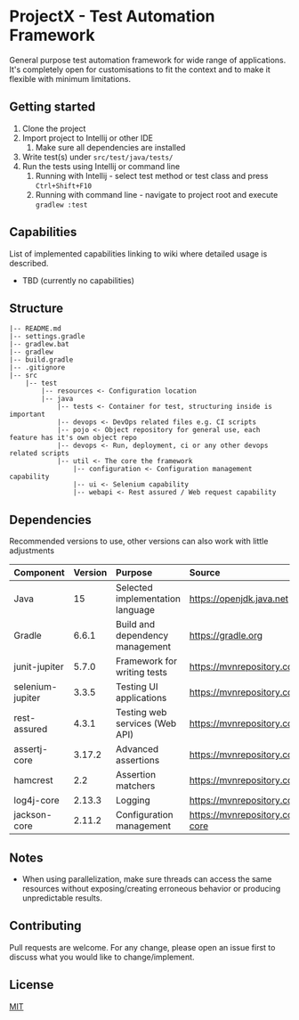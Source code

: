 # ProjectX - Test Automation Framework

General purpose test automation framework for wide range of applications. 
It's completely open for customisations to fit the context and to make it flexible with minimum limitations.

## Getting started
1. Clone the project
2. Import project to Intellij or other IDE
    1. Make sure all dependencies are installed
3. Write test(s) under `src/test/java/tests/`
4. Run the tests using Intellij or command line
    1. Running with Intellij - select test method or test class and press `Ctrl+Shift+F10`
    2. Running with command line - navigate to project root and execute `gradlew :test`

## Capabilities
List of implemented capabilities linking to wiki where detailed usage is described.
- TBD (currently no capabilities)

## Structure
    |-- README.md
    |-- settings.gradle
    |-- gradlew.bat
    |-- gradlew
    |-- build.gradle
    |-- .gitignore
    |-- src
        |-- test
            |-- resources <- Configuration location
            |-- java
                |-- tests <- Container for test, structuring inside is important
                |-- devops <- DevOps related files e.g. CI scripts
                |-- pojo <- Object repository for general use, each feature has it's own object repo
                |-- devops <- Run, deployment, ci or any other devops related scripts
                |-- util <- The core the framework 
                    |-- configuration <- Configuration management capability
                    |-- ui <- Selenium capability
                    |-- webapi <- Rest assured / Web request capability
## Dependencies
Recommended versions to use, other versions can also work with little adjustments

| Component             | Version        | Purpose                           | Source       
| :-------------------- | :------------- |:--------------------------------- | :------------------------------------------------------------------------- 
| Java                  | 15             | Selected implementation language  | https://openjdk.java.net
| Gradle                | 6.6.1          | Build and dependency management   | https://gradle.org
| junit-jupiter         | 5.7.0          | Framework for writing tests       | https://mvnrepository.com/artifact/org.junit.jupiter/junit-jupiter
| selenium-jupiter      | 3.3.5          | Testing UI applications           | https://mvnrepository.com/artifact/io.github.bonigarcia/selenium-jupiter
| rest-assured          | 4.3.1          | Testing web services (Web API)    | https://mvnrepository.com/artifact/io.rest-assured/rest-assured
| assertj-core          | 3.17.2         | Advanced assertions               | https://mvnrepository.com/artifact/org.assertj/assertj-core
| hamcrest              | 2.2            | Assertion matchers                | https://mvnrepository.com/artifact/org.hamcrest/hamcrest
| log4j-core            | 2.13.3         | Logging                           | https://mvnrepository.com/artifact/org.apache.logging.log4j/log4j-core
| jackson-core          | 2.11.2         | Configuration management          | https://mvnrepository.com/artifact/com.fasterxml.jackson.core/jackson-core

## Notes
- When using parallelization, make sure threads can access the same resources without exposing/creating erroneous behavior or producing unpredictable results.

## Contributing
Pull requests are welcome. For any change, please open an issue first to discuss what you would like to change/implement.

## License
[MIT](https://github.com/JMelon/Projectx/blob/master/LICENSE)
